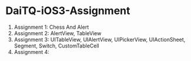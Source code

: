 # DaiTQ-iOS3-Assignment<br>
1. Assignment 1: Chess And Alert <br>
2. Assignment 2: AlertView, TableView <br>
3. Assignment 3: UITableView, UIAlertView, UIPickerView, UIActionSheet, Segment, Switch, CustomTableCell
4. Assignment 4:
